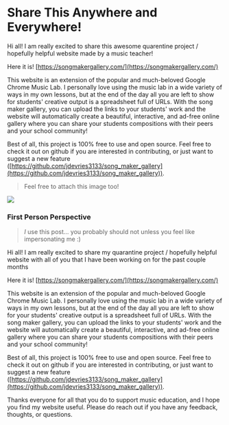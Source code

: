 # Share This Anywhere and Everywhere!

Hi all! I am really excited to share this awesome quarentine project / hopefully helpful
website made by a music teacher!

Here it is! [https://songmakergallery.com/](https://songmakergallery.com/)

This website is an extension of the popular and much-beloved Google Chrome
Music Lab. I personally love using the music lab in a wide variety of ways in
my own lessons, but at the end of the day all you are left to show for
students' creative output is a spreadsheet full of URLs. With the song
maker gallery, you can upload the links to your students' work and the website
will automatically create a beautiful, interactive, and ad-free online gallery
where you can share your students compositions with their peers and your school
community!

Best of all, this project is 100% free to use and open source. Feel free to
check it out on github if you are interested in contributing, or just want
to suggest a new feature
([https://github.com/jdevries3133/song_maker_gallery](https://github.com/jdevries3133/song_maker_gallery)).

> Feel free to attach this image too!

<img src="https://songmakergallery.com/static/frontend/media/site_screenshot.png" />

### First Person Perspective

> _I_ use this post... you probably should not unless you feel like
> impersonating me :)

Hi all! I am really excited to share my quarantine project / hopefully helpful
website with all of you that I have been working on for the past couple
months

Here it is! [https://songmakergallery.com/](https://songmakergallery.com/)

This website is an extension of the popular and much-beloved Google Chrome
Music Lab. I personally love using the music lab in a wide variety of ways in
my own lessons, but at the end of the day all you are left to show for
your students' creative output is a spreadsheet full of URLs. With the song
maker gallery, you can upload the links to your students' work and the website
will automatically create a beautiful, interactive, and ad-free online gallery
where you can share your students compositions with their peers and your school
community!

Best of all, this project is 100% free to use and open source. Feel free to
check it out on github if you are interested in contributing, or just want
to suggest a new feature
([https://github.com/jdevries3133/song_maker_gallery](https://github.com/jdevries3133/song_maker_gallery)).

Thanks everyone for all that you do to support music education, and I hope
you find my website useful. Please do reach out if you have any feedback,
thoughts, or questions.

